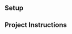 ## Setup

<!-- Clone this repo and run `npm i` and then `npm start` -->

## Project Instructions

<!-- * We are adding a login page to the FakeCars.com application. Once complete, you will be able to login to the app and you will remain logged in on page refresh until the cookie expires at one mintes time. -->

<!-- * You should see a login page when the app first starts. Go ahead and login. Notice that it takes you to the home page. Now, click the logout button. You should have been logged out and taken back to the "/login" route. But are we ever logged in or out? Click on the "Home" and "About" links on the navigation bar. It looks like we can still access everything. -->

<!-- * In the `Router.js` file we can see a list of all our routes and paths. Write a `ProtectedRoute` function under the appropriate comment. -->

<!-- * Write a `checkAuth` function under the approprate comment. Use the `cookie` module to parse the browser cookies and check the `isLogged` cookie. If it has a value, return `true` otherwise return `false`.  -->

<!-- * Replace all uses of the `Route` component (inside of Switch) with `ProtectedRoute` EXCEPT for the "/login" route. We always want to be able to access that so leave it alone. -->

<!-- * Upon making the change to `ProtectedRoute` you should notice that you can no longer access any of the links in the navigation bar. They send you back to the login page because there is no cookie available. Let's make sure we set one when we log in. -->

<!-- * Go to the `Login` component (under `src/Login.js`) and look at the login function. There is a comment to add the cookie. Set the cookie equal to the following value: `loggedIn=true;max-age=60*1000`.  -->

<!-- * Notice you can now login and access the pages appropriately. We've set an expiration time of one minute on the cookie so go do something else for a minute and then come back to this site. Refresh the page. Were you directed back to the login page? -->

